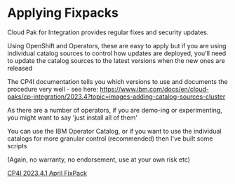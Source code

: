 # Applying Fixpacks

Cloud Pak for Integration provides regular fixes and security updates.

Using OpenShift and Operators, these are easy to apply but if you are using individual catalog sources to control how updates are deployed, you'll need to update the catalog sources to the latest versions when the new ones are released

The CP4I documentation tells you which versions to use and documents the procedure very well - see here: https://www.ibm.com/docs/en/cloud-paks/cp-integration/2023.4?topic=images-adding-catalog-sources-cluster

As there are a number of operators, if you are demo-ing or experimenting, you might want to say 'just install all of them'

You can use the IBM Operator Catalog, or if you want to use the individual catalogs for more granular control (recommended) then I've built some scripts

(Again, no warranty, no endorsement, use at your own risk etc)

[CP4I 2023.4.1 April FixPack](catalog-sources-2023.4.1-April.sh)
